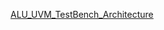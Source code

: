 [ALU_UVM_TestBench_Architecture](https://docs.google.com/spreadsheets/d/1id6uZtbrHNH9Z9n4lLPlmrkVAgtXZZ7HWBwYW2_JgoQ/edit?gid=0#gid=0)
